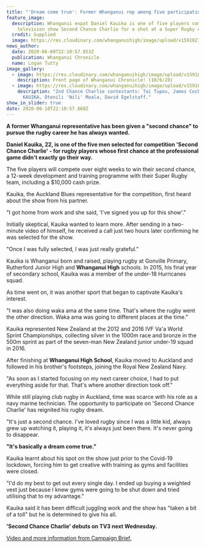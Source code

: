 ```yaml
---
title: "'Dream come true': Former Whanganui rep among five participating on TV show"
feature_image:
  description: Whanganui expat Daniel Kauika is one of five players competing on
    television show Second Chance Charlie for a shot at a Super Rugby contract.
  credit: Supplied
  image: https://res.cloudinary.com/whanganuihigh/image/upload/v1591827156/News/Daniel_Kauika._ex.Chron_10.6.20.jpg
news_author:
  date: 2020-06-09T22:10:57.853Z
  publication: Whanganui Chronicle
  name: Logan Tutty
image_gallery:
  - image: https://res.cloudinary.com/whanganuihigh/image/upload/v1591827820/News/Daniel_Kauika._ex.snip.Chron_10.6.20.jpg
    description: Front page of Whanganui Chronicle! (10/6/20)
  - image: https://res.cloudinary.com/whanganuihigh/image/upload/v1591831767/News/newshub_image_of_all_5_guys.jpg
    description: "2nd Chance Charlie contestants: Tai Tupou, James Cockburn, DANIEL
      KAUIKA, Otenili 'Nili' Moala, David Egelstaff."
show_in_slider: true
date: 2020-06-10T22:10:57.868Z
---
```

**A former Whanganui representative has been given a "second chance" to pursue the rugby career he has always wanted.** 

**Daniel Kauika, 22, is one of the five men selected for competition 'Second Chance Charlie' - for rugby players whose first chance at the professional game didn't exactly go their way.**

The five players will compete over eight weeks to win their second chance, a 12-week development and training programme with their Super Rugby team, including a $10,000 cash prize.

Kauika, the Auckland Blues representative for the competition, first heard about the show from his partner.

"I got home from work and she said, 'I've signed you up for this show'."

Initially skeptical, Kauika wanted to learn more. After sending in a two-minute video of himself, he received a call just two hours later confirming he was selected for the show.

"Once I was fully selected, I was just really grateful."

Kauika is Whanganui born and raised, playing rugby at Gonville Primary, Rutherford Junior High and **Whanganui High** schools. In 2015, his final year of secondary school, Kauika was a member of the under-18 Hurricanes squad.

As time went on, it was another sport that began to captivate Kauika's interest.

"I was also doing waka ama at the same time. That's where the rugby went the other direction. Waka ama was going to different places at the time."

Kauika represented New Zealand at the 2012 and 2016 IVF Va'a World Sprint Championships, collecting silver in the 1000m race and bronze in the 500m sprint as part of the seven-man New Zealand junior under-19 squad in 2016.

After finishing at **Whanganui High School**, Kauika moved to Auckland and followed in his brother's footsteps, joining the Royal New Zealand Navy.

"As soon as I started focusing on my next career choice, I had to put everything aside for that. That's where another direction took off."

While still playing club rugby in Auckland, time was scarce with his role as a navy marine technician. The opportunity to participate on 'Second Chance Charlie' has reignited his rugby dream.

"It's just a second chance. I've loved rugby since I was a little kid, always grew up watching it, playing it, it's always just been there. It's never going to disappear.

**"It's basically a dream come true."** 

Kauika learnt about his spot on the show just prior to the Covid-19 lockdown, forcing him to get creative with training as gyms and facilities were closed.

"I'd do my best to get out every single day. I ended up buying a weighted vest just because I knew gyms were going to be shut down and tried utilising that to my advantage."

Kauika said it has been difficult juggling work and the show has "taken a bit of a toll" but he is determined to give his all.

**'Second Chance Charlie' debuts on TV3 next Wednesday.**

[Video and more information from Campaign Brief.](https://campaignbrief.co.nz/2020/06/10/2degrees-three-take-to-the-field-in-a-fight-for-fair-with-2nd-chance-charlie-tv-series-via-tbwa/)